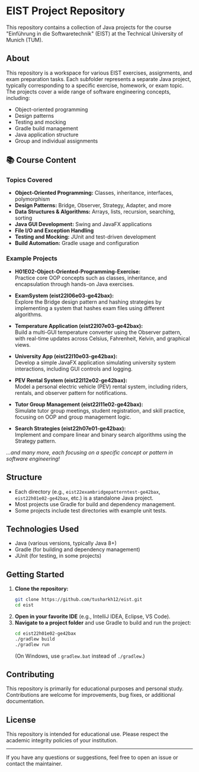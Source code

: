 # EIST Project Repository

This repository contains a collection of Java projects for the course "Einführung in die Softwaretechnik" (EIST) at the Technical University of Munich (TUM).

## About
This repository is a workspace for various EIST exercises, assignments, and exam preparation tasks. Each subfolder represents a separate Java project, typically corresponding to a specific exercise, homework, or exam topic. The projects cover a wide range of software engineering concepts, including:
- Object-oriented programming
- Design patterns
- Testing and mocking
- Gradle build management
- Java application structure
- Group and individual assignments

## 📚 Course Content

### Topics Covered
- **Object-Oriented Programming:** Classes, inheritance, interfaces, polymorphism
- **Design Patterns:** Bridge, Observer, Strategy, Adapter, and more
- **Data Structures & Algorithms:** Arrays, lists, recursion, searching, sorting
- **Java GUI Development:** Swing and JavaFX applications
- **File I/O and Exception Handling**
- **Testing and Mocking:** JUnit and test-driven development
- **Build Automation:** Gradle usage and configuration

### Example Projects

- **H01E02-Object-Oriented-Programming-Exercise:**  
  Practice core OOP concepts such as classes, inheritance, and encapsulation through hands-on Java exercises.

- **ExamSystem (eist22l06e03-ge42bax):**  
  Explore the Bridge design pattern and hashing strategies by implementing a system that hashes exam files using different algorithms.

- **Temperature Application (eist22l07e03-ge42bax):**  
  Build a multi-GUI temperature converter using the Observer pattern, with real-time updates across Celsius, Fahrenheit, Kelvin, and graphical views.

- **University App (eist22l10e03-ge42bax):**  
  Develop a simple JavaFX application simulating university system interactions, including GUI controls and logging.

- **PEV Rental System (eist22l12e02-ge42bax):**  
  Model a personal electric vehicle (PEV) rental system, including riders, rentals, and observer pattern for notifications.

- **Tutor Group Management (eist22l11e02-ge42bax):**  
  Simulate tutor group meetings, student registration, and skill practice, focusing on OOP and group management logic.

- **Search Strategies (eist22h07e01-ge42bax):**  
  Implement and compare linear and binary search algorithms using the Strategy pattern.

*...and many more, each focusing on a specific concept or pattern in software engineering!*

## Structure
- Each directory (e.g., `eist22exambridgepatterntest-ge42bax`, `eist22h01e02-ge42bax`, etc.) is a standalone Java project.
- Most projects use Gradle for build and dependency management.
- Some projects include test directories with example unit tests.

## Technologies Used
- Java (various versions, typically Java 8+)
- Gradle (for building and dependency management)
- JUnit (for testing, in some projects)

## Getting Started
1. **Clone the repository:**
   ```sh
   git clone https://github.com/tusharkh12/eist.git
   cd eist
   ```
2. **Open in your favorite IDE** (e.g., IntelliJ IDEA, Eclipse, VS Code).
3. **Navigate to a project folder** and use Gradle to build and run the project:
   ```sh
   cd eist22h01e02-ge42bax
   ./gradlew build
   ./gradlew run
   ```
   (On Windows, use `gradlew.bat` instead of `./gradlew`.)

## Contributing
This repository is primarily for educational purposes and personal study. Contributions are welcome for improvements, bug fixes, or additional documentation.

## License
This repository is intended for educational use. Please respect the academic integrity policies of your institution.

---

If you have any questions or suggestions, feel free to open an issue or contact the maintainer.